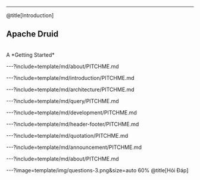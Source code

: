 ---
@title[Introduction]

## Apache Druid
<br>
A *Getting Started*

---?include=template/md/about/PITCHME.md

---?include=template/md/introduction/PITCHME.md

---?include=template/md/architecture/PITCHME.md

---?include=template/md/query/PITCHME.md

---?include=template/md/development/PITCHME.md

---?include=template/md/header-footer/PITCHME.md

---?include=template/md/quotation/PITCHME.md

---?include=template/md/announcement/PITCHME.md

---?include=template/md/about/PITCHME.md

---?image=template/img/questions-3.png&size=auto 60% @title[Hỏi Đáp]

